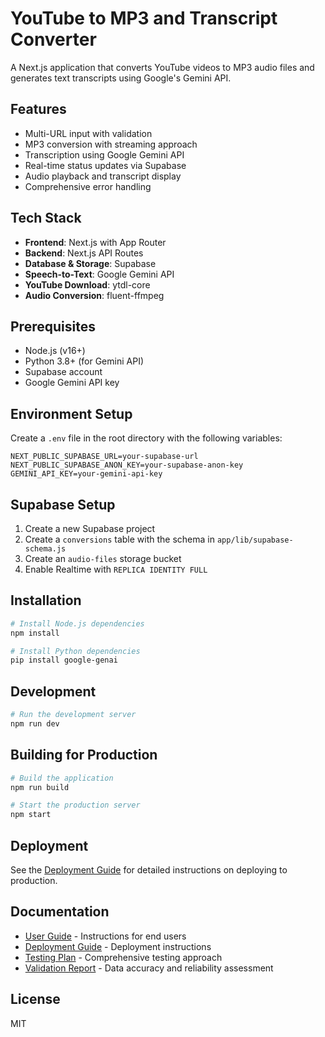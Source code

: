 # YouTube to MP3 and Transcript Converter

A Next.js application that converts YouTube videos to MP3 audio files and generates text transcripts using Google's Gemini API.

## Features

- Multi-URL input with validation
- MP3 conversion with streaming approach
- Transcription using Google Gemini API
- Real-time status updates via Supabase
- Audio playback and transcript display
- Comprehensive error handling

## Tech Stack

- **Frontend**: Next.js with App Router
- **Backend**: Next.js API Routes
- **Database & Storage**: Supabase
- **Speech-to-Text**: Google Gemini API
- **YouTube Download**: ytdl-core
- **Audio Conversion**: fluent-ffmpeg

## Prerequisites

- Node.js (v16+)
- Python 3.8+ (for Gemini API)
- Supabase account
- Google Gemini API key

## Environment Setup

Create a `.env` file in the root directory with the following variables:

```
NEXT_PUBLIC_SUPABASE_URL=your-supabase-url
NEXT_PUBLIC_SUPABASE_ANON_KEY=your-supabase-anon-key
GEMINI_API_KEY=your-gemini-api-key
```

## Supabase Setup

1. Create a new Supabase project
2. Create a `conversions` table with the schema in `app/lib/supabase-schema.js`
3. Create an `audio-files` storage bucket
4. Enable Realtime with `REPLICA IDENTITY FULL`

## Installation

```bash
# Install Node.js dependencies
npm install

# Install Python dependencies
pip install google-genai
```

## Development

```bash
# Run the development server
npm run dev
```

## Building for Production

```bash
# Build the application
npm run build

# Start the production server
npm start
```

## Deployment

See the [Deployment Guide](deployment-guide.md) for detailed instructions on deploying to production.

## Documentation

- [User Guide](user-guide.md) - Instructions for end users
- [Deployment Guide](deployment-guide.md) - Deployment instructions
- [Testing Plan](testing-plan.md) - Comprehensive testing approach
- [Validation Report](validation-report.md) - Data accuracy and reliability assessment

## License

MIT
